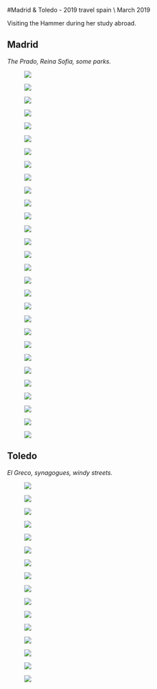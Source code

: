 #Madrid & Toledo - 2019
<tag>travel</tag> <tag>spain</tag> \\ March 2019

Visiting the Hammer during her study abroad.

## Madrid

_The Prado, Reina Sofia, some parks._

<figure><img loading="lazy" src="/images/madrid-2019/DSCF1385.jpg"/></figure>
<figure><img loading="lazy" src="/images/madrid-2019/DSCF1388.jpg"/></figure>
<figure><img loading="lazy" src="/images/madrid-2019/DSCF1396.jpg"/></figure>
<figure><img loading="lazy" src="/images/madrid-2019/DSCF1408.jpg"/></figure>
<figure><img loading="lazy" src="/images/madrid-2019/DSCF1414.jpg"/></figure>
<figure><img loading="lazy" src="/images/madrid-2019/DSCF1420.jpg"/></figure>
<figure><img loading="lazy" src="/images/madrid-2019/DSCF1431.jpg"/></figure>
<figure><img loading="lazy" src="/images/madrid-2019/DSCF1441.jpg"/></figure>
<figure><img loading="lazy" src="/images/madrid-2019/DSCF1454.jpg"/></figure>
<figure><img loading="lazy" src="/images/madrid-2019/DSCF1459.jpg"/></figure>
<figure><img loading="lazy" src="/images/madrid-2019/DSCF1466.jpg"/></figure>
<figure><img loading="lazy" src="/images/madrid-2019/DSCF1560.jpg"/></figure>
<figure><img loading="lazy" src="/images/madrid-2019/DSCF1562.jpg"/></figure>
<figure><img loading="lazy" src="/images/madrid-2019/DSCF1565.jpg"/></figure>
<figure><img loading="lazy" src="/images/madrid-2019/DSCF1566.jpg"/></figure>
<figure><img loading="lazy" src="/images/madrid-2019/DSCF1572.jpg"/></figure>
<figure><img loading="lazy" src="/images/madrid-2019/DSCF1574.jpg"/></figure>
<figure><img loading="lazy" src="/images/madrid-2019/DSCF1601.jpg"/></figure>
<figure><img loading="lazy" src="/images/madrid-2019/DSCF1604.jpg"/></figure>
<figure><img loading="lazy" src="/images/madrid-2019/DSCF1606.jpg"/></figure>
<figure><img loading="lazy" src="/images/madrid-2019/DSCF1608.jpg"/></figure>
<figure><img loading="lazy" src="/images/madrid-2019/DSCF1609.jpg"/></figure>
<figure><img loading="lazy" src="/images/madrid-2019/DSCF1616.jpg"/></figure>
<figure><img loading="lazy" src="/images/madrid-2019/DSCF1620.jpg"/></figure>
<figure><img loading="lazy" src="/images/madrid-2019/DSCF1623.jpg"/></figure>
<figure><img loading="lazy" src="/images/madrid-2019/DSCF1626.jpg"/></figure>
<figure><img loading="lazy" src="/images/madrid-2019/DSCF1636.jpg"/></figure>
<figure><img loading="lazy" src="/images/madrid-2019/DSCF1643.jpg"/></figure>
<figure><img loading="lazy" src="/images/madrid-2019/DSCF1644.jpg"/></figure>

## Toledo

_El Greco, synagogues, windy streets._

<figure><img loading="lazy" src="/images/madrid-2019/DSCF1475.jpg"/></figure>
<figure><img loading="lazy" src="/images/madrid-2019/DSCF1480.jpg"/></figure>
<figure><img loading="lazy" src="/images/madrid-2019/DSCF1482.jpg"/></figure>
<figure><img loading="lazy" src="/images/madrid-2019/DSCF1484.jpg"/></figure>
<figure><img loading="lazy" src="/images/madrid-2019/DSCF1485.jpg"/></figure>
<figure><img loading="lazy" src="/images/madrid-2019/DSCF1488.jpg"/></figure>
<figure><img loading="lazy" src="/images/madrid-2019/DSCF1497.jpg"/></figure>
<figure><img loading="lazy" src="/images/madrid-2019/DSCF1500.jpg"/></figure>
<figure><img loading="lazy" src="/images/madrid-2019/DSCF1515.jpg"/></figure>
<figure><img loading="lazy" src="/images/madrid-2019/DSCF1521.jpg"/></figure>
<figure><img loading="lazy" src="/images/madrid-2019/DSCF1522.jpg"/></figure>
<figure><img loading="lazy" src="/images/madrid-2019/DSCF1532.jpg"/></figure>
<figure><img loading="lazy" src="/images/madrid-2019/DSCF1541.jpg"/></figure>
<figure><img loading="lazy" src="/images/madrid-2019/DSCF1542.jpg"/></figure>
<figure><img loading="lazy" src="/images/madrid-2019/DSCF1544.jpg"/></figure>
<figure><img loading="lazy" src="/images/madrid-2019/DSCF1549.jpg"/></figure>